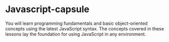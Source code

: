 # Javascript-capsule
You will learn programming fundamentals and basic object-oriented concepts using the latest JavaScript syntax. The concepts covered in these lessons lay the foundation for using JavaScript in any environment.
